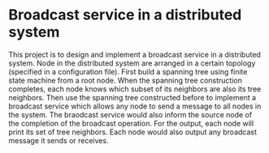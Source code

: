 # Broadcast service in a distributed system

This project is to design and implement a broadcast service in a distributed system. Node in the distributed system are arranged in a certain topology (specified in a configuration file). First build a spanning tree using finite state machine from a root node. When the spanning tree construction completes, each node knows which subset of its neighbors are also its tree neighbors. 
Then use the spanning tree constructed before to implement a broadcast service which allows any node to send a message to all nodes in the system. The braodcast service would also inform the source node of the completion of the broadcast operation.
For the output, each node will print its set of tree neighbors. Each node would also output any broadcast message it sends or receives.
